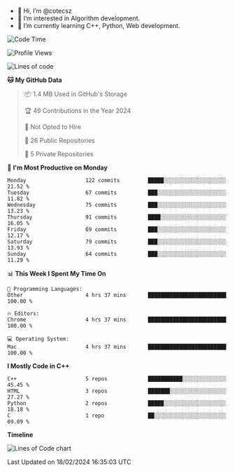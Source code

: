 - 👋 Hi, I’m @cotecsz
- 👀 I’m interested in Algorithm development.
- 🌱 I’m currently learning C++, Python, Web development.

<!---
cotecsz/cotecsz is a ✨ special ✨ repository because its `README.md` (this file) appears on your GitHub profile.
You can click the Preview link to take a look at your changes.
--->

<!--START_SECTION:waka-->
![Code Time](http://img.shields.io/badge/Code%20Time-499%20hrs%2029%20mins-blue)

![Profile Views](http://img.shields.io/badge/Profile%20Views-0-blue)

![Lines of code](https://img.shields.io/badge/From%20Hello%20World%20I%27ve%20Written-1.2%20million%20lines%20of%20code-blue)

**🐱 My GitHub Data** 

> 📦 1.4 MB Used in GitHub's Storage 
 > 
> 🏆 49 Contributions in the Year 2024
 > 
> 🚫 Not Opted to Hire
 > 
> 📜 26 Public Repositories 
 > 
> 🔑 5 Private Repositories 
 > 
📅 **I'm Most Productive on Monday** 

```text
Monday                   122 commits         █████░░░░░░░░░░░░░░░░░░░░   21.52 % 
Tuesday                  67 commits          ███░░░░░░░░░░░░░░░░░░░░░░   11.82 % 
Wednesday                75 commits          ███░░░░░░░░░░░░░░░░░░░░░░   13.23 % 
Thursday                 91 commits          ████░░░░░░░░░░░░░░░░░░░░░   16.05 % 
Friday                   69 commits          ███░░░░░░░░░░░░░░░░░░░░░░   12.17 % 
Saturday                 79 commits          ███░░░░░░░░░░░░░░░░░░░░░░   13.93 % 
Sunday                   64 commits          ███░░░░░░░░░░░░░░░░░░░░░░   11.29 % 
```


📊 **This Week I Spent My Time On** 

```text
💬 Programming Languages: 
Other                    4 hrs 37 mins       █████████████████████████   100.00 % 

🔥 Editors: 
Chrome                   4 hrs 37 mins       █████████████████████████   100.00 % 

💻 Operating System: 
Mac                      4 hrs 37 mins       █████████████████████████   100.00 % 
```

**I Mostly Code in C++** 

```text
C++                      5 repos             ███████████░░░░░░░░░░░░░░   45.45 % 
HTML                     3 repos             ███████░░░░░░░░░░░░░░░░░░   27.27 % 
Python                   2 repos             █████░░░░░░░░░░░░░░░░░░░░   18.18 % 
C                        1 repo              ██░░░░░░░░░░░░░░░░░░░░░░░   09.09 % 
```



**Timeline**

![Lines of Code chart](https://raw.githubusercontent.com/cotecsz/cotecsz/master/assets/bar_graph.png)


 Last Updated on 18/02/2024 16:35:03 UTC
<!--END_SECTION:waka-->
